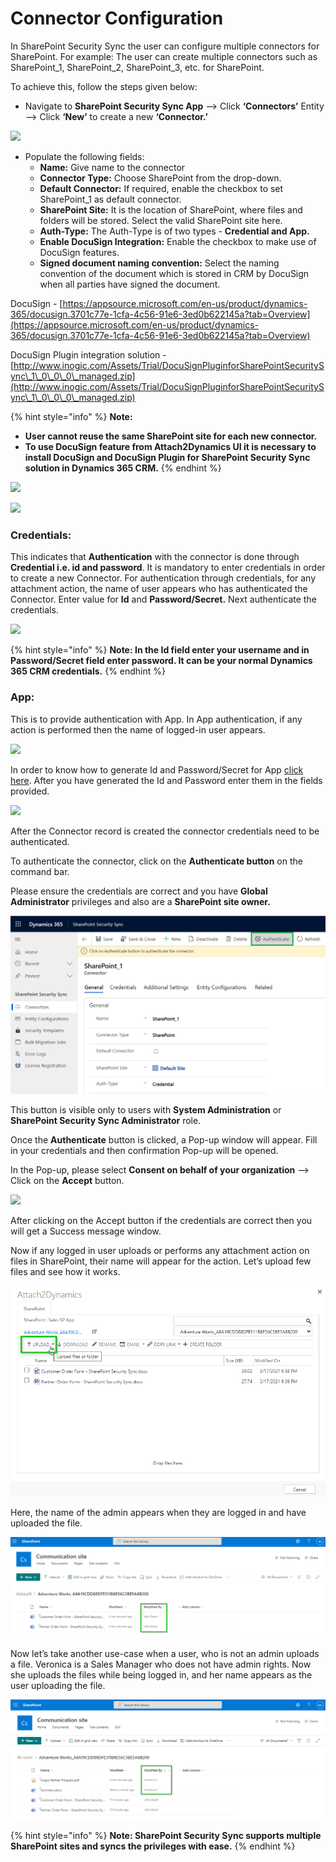 # Connector Configuration

In SharePoint Security Sync the user can configure multiple connectors for SharePoint. For example: The user can create multiple connectors such as SharePoint\_1, SharePoint\_2, SharePoint\_3, etc. for SharePoint.&#x20;

To achieve this, follow the steps given below:

* Navigate to **SharePoint Security Sync App** --> Click **‘Connectors’** Entity --> Click **‘New’** to create a new **‘Connector.’**

![](../../.gitbook/assets/Config\_1.png)

* Populate the following fields:
  * **Name:** Give name to the connector&#x20;
  * **Connector Type:** Choose SharePoint from the drop-down.&#x20;
  * **Default Connector:** If required, enable the checkbox to set SharePoint\_1 as default connector.
  * **SharePoint Site:** It is the location of SharePoint, where files and folders will be stored. Select the valid SharePoint site here.
  * **Auth-Type:** The Auth-Type is of two types - **Credential and App.**
  * **Enable DocuSign Integration:** Enable the checkbox to make use of DocuSign features.
  * **Signed document naming convention:** Select the naming convention of the document which is stored in CRM by DocuSign when all parties have signed the document.

DocuSign - [https://appsource.microsoft.com/en-us/product/dynamics-365/docusign.3701c77e-1cfa-4c56-91e6-3ed0b622145a?tab=Overview](https://appsource.microsoft.com/en-us/product/dynamics-365/docusign.3701c77e-1cfa-4c56-91e6-3ed0b622145a?tab=Overview)

DocuSign Plugin integration solution - [http://www.inogic.com/Assets/Trial/DocuSignPluginforSharePointSecuritySync\_1\_0\_0\_0\_managed.zip](http://www.inogic.com/Assets/Trial/DocuSignPluginforSharePointSecuritySync\_1\_0\_0\_0\_managed.zip)

{% hint style="info" %}
**Note:**

* **User cannot reuse the same SharePoint site for each new connector.**
* **To use DocuSign feature from Attach2Dynamics UI it is necessary to install DocuSign  and DocuSign Plugin for SharePoint Security Sync** **solution in Dynamics 365 CRM.**
{% endhint %}

![](../../.gitbook/assets/Conn\_Config.png)

![](<../../.gitbook/assets/Config\_4 (1).png>)

### Credentials:

This indicates that **Authentication** with the connector is done through **Credential i.e. id and password**. It is mandatory to enter credentials in order to create a new Connector. For authentication through credentials, for any attachment action, the name of user appears who has authenticated the Connector. Enter value for **Id** and **Password/Secret.** Next authenticate the credentials.

![](<../../.gitbook/assets/Config\_5 (2).png>)

{% hint style="info" %}
**Note: In the Id field enter your username and in Password/Secret field enter password. It can be your normal Dynamics 365 CRM credentials.**&#x20;
{% endhint %}

### App:

This is to provide authentication with App. In App authentication, if any action is performed then the name of logged-in user appears.

![](../../.gitbook/assets/Share\_App\_1.png)

In order to know how to generate Id and Password/Secret for App [click here](https://www.inogic.com/blog/how-to-create-azure-active-directory-app/). After you have generated the Id and Password enter them in the fields provided.

![](<../../.gitbook/assets/Share\_App\_2 (1).png>)



After the Connector record is created the connector credentials need to be authenticated.

To authenticate the connector, click on the **Authenticate button** on the command bar.&#x20;

Please ensure the credentials are correct and you have **Global Administrator** privileges and also are a **SharePoint site owner.**

![](../../.gitbook/assets/Authen.png)

This button is visible only to users with **System Administration** or **SharePoint Security Sync Administrator** role.

Once the **Authenticate** button is clicked, a Pop-up window will appear. Fill in your credentials and then confirmation Pop-up will be opened.&#x20;

In the Pop-up, please select **Consent on behalf of your organization** --> Click on the **Accept** button.

![](<../../.gitbook/assets/Connector Config\_1.png>)

After clicking on the Accept button if the credentials are correct then you will get a Success message window.

Now if any logged in user uploads or performs any attachment action on files in SharePoint, their name will appear for the action. Let’s upload few files and see how it works.

![](<../../.gitbook/assets/Connector Configuration 1.png>)

Here, the name of the admin appears when they are logged in and have uploaded the file.

![](<../../.gitbook/assets/Connector Configuration 2.png>)

Now let’s take another use-case when a user, who is not an admin uploads a file. Veronica is a Sales Manager who does not have admin rights. Now she uploads the files while being logged in, and her name appears as the user uploading the file.

![](<../../.gitbook/assets/Connector Configuration 3.png>)

{% hint style="info" %}
**Note: SharePoint Security Sync supports multiple SharePoint sites and syncs the privileges with ease.**
{% endhint %}
